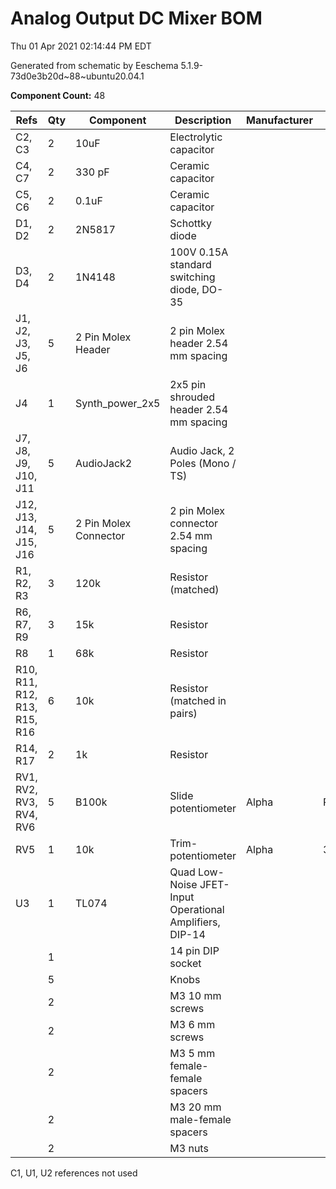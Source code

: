 # Analog Output DC Mixer BOM

Thu 01 Apr 2021 02:14:44 PM EDT

Generated from schematic by Eeschema 5.1.9-73d0e3b20d~88~ubuntu20.04.1

**Component Count:** 48

| Refs | Qty | Component | Description | Manufacturer | Part | Vendor | SKU |
| ----- | --- | ---- | ----------- | ---- | ---- | ---- | ---- |
| C2, C3 | 2 | 10uF | Electrolytic capacitor |  |  |  |  |
| C4, C7 | 2 | 330 pF | Ceramic capacitor |  |  |  |  |
| C5, C6 | 2 | 0.1uF | Ceramic capacitor |  |  |  |  |
| D1, D2 | 2 | 2N5817 | Schottky diode |  |  |  |  |
| D3, D4 | 2 | 1N4148 | 100V 0.15A standard switching diode, DO-35 |  |  |  |  |
| J1, J2, J3, J5, J6 | 5 | 2 Pin Molex Header | 2 pin Molex header 2.54 mm spacing |  |  | Tayda | A-804 |
| J4 | 1 | Synth_power_2x5 | 2x5 pin shrouded header 2.54 mm spacing |  |  | Tayda | A-2939 |
| J7, J8, J9, J10, J11 | 5 | AudioJack2 | Audio Jack, 2 Poles (Mono / TS) |  |  |  |  |
| J12, J13, J14, J15, J16 | 5 | 2 Pin Molex Connector | 2 pin Molex connector 2.54 mm spacing |  |  | Tayda | A-826 |
| R1, R2, R3 | 3 | 120k | Resistor (matched) |  |  |  |  |
| R6, R7, R9 | 3 | 15k | Resistor |  |  |  |  |
| R8 | 1 | 68k | Resistor |  |  |  |  |
| R10, R11, R12, R13, R15, R16 | 6 | 10k | Resistor (matched in pairs) |  |  |  |  |
| R14, R17 | 2 | 1k | Resistor |  |  |  |  |
| RV1, RV2, RV3, RV4, RV6 | 5 | B100k | Slide potentiometer | Alpha | RA6020F | Tayda | A-4496 |
| RV5 | 1 | 10k | Trim-potentiometer | Alpha | 3296W | Tayda | A-586 |
| U3 | 1 | TL074 | Quad Low-Noise JFET-Input Operational Amplifiers, DIP-14 |  |  |  |  |
| | 1 | | 14 pin DIP socket | | | | |
| | 5 | | Knobs | | | | |
| | 2 | | M3 10 mm screws | | | | |
| | 2 | | M3 6 mm screws | | | | |
| | 2 | | M3 5 mm female-female spacers | | | | |
| | 2 | | M3 20 mm male-female spacers | | | | |
| | 2 | | M3 nuts | | | | |
    
C1, U1, U2 references not used
